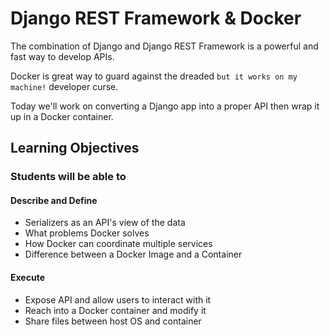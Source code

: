 # Django REST Framework & Docker

The combination of Django and Django REST Framework is a powerful and fast way to develop APIs.

Docker is great way to guard against the dreaded `but it works on my machine!` developer curse.

Today we'll work on converting a Django app into a proper API then wrap it up in a Docker container.

## Learning Objectives

### Students will be able to

#### Describe and Define

- Serializers as an API's view of the data
- What problems Docker solves
- How Docker can coordinate multiple services
- Difference between a Docker Image and a Container

#### Execute

- Expose API and allow users to interact with it
- Reach into a Docker container and modify it
- Share files between host OS and container
